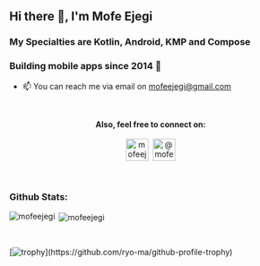 ## Hi there 👋, I'm Mofe Ejegi
### My Specialties are Kotlin, Android, KMP and Compose 
### Building mobile apps since 2014 🚀

- 📫 You can reach me via email on mofeejegi@gmail.com

<br/>
<p align="center" dir="auto">
<strong>Also, feel free to connect on:</strong><br/><br/>
<a href="https://linkedin.com/in/mofeejegi" rel="nofollow"><img align="center" src="https://raw.githubusercontent.com/rahuldkjain/github-profile-readme-generator/master/src/images/icons/Social/linked-in-alt.svg" alt="mofeejegi" height="40" style="max-width: 100%;"></a>&nbsp;
<a href="https://medium.com/@mofeejegi" rel="nofollow"><img align="center" src="https://github.com/user-attachments/assets/5ac82d37-a9ed-48cd-b88e-a5bccc547489" alt="@mofeejegi" height="40" style="max-width: 100%;"></a>
</p>
<br/>

<h3 align="left">Github Stats:</h3>
<p><img align="left" src="https://github-readme-stats.vercel.app/api/top-langs?username=mofeejegi&show_icons=true&locale=en&layout=donut" alt="mofeejegi" /></p>

<p>&nbsp;<img align="center" src="https://github-readme-stats.vercel.app/api?username=mofeejegi&show_icons=true&locale=en&rank_icon=github&show=prs_merged_percentage" alt="mofeejegi" /></p>
<br/>

[![trophy](https://github-profile-trophy.vercel.app/?username=mofeejegi&rank=-?)](https://github.com/ryo-ma/github-profile-trophy) 

<!--
**mofeejegi/mofeejegi** is a ✨ _special_ ✨ repository because its `README.md` (this file) appears on your GitHub profile.

Here are some ideas to get you started:
[![Top Langs](https://github-readme-stats.vercel.app/api/top-langs/?username=mofeejegi)](https://github.com/anuraghazra/github-readme-stats)
- 🔭 I’m currently working on ...
- 🌱 I’m currently learning ...
- 👯 I’m looking to collaborate on ...
- 🤔 I’m looking for help with ...
- 💬 Ask me about ...
- 📫 How to reach me: ...
- 😄 Pronouns: ...
- ⚡ Fun fact: ...
-->
